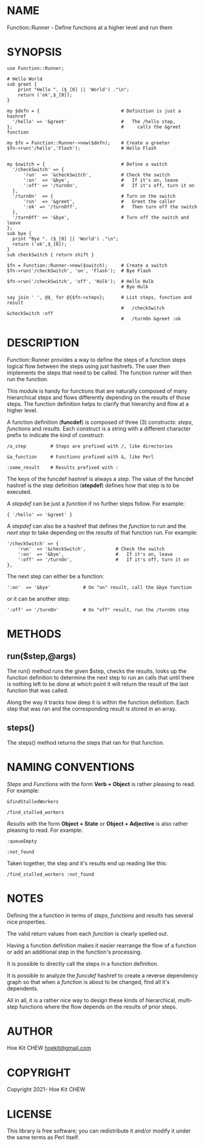 # NAME

Function::Runner - Define functions at a higher level and run them

# SYNOPSIS

    use Function::Runner;

    # Hello World
    sub greet {
        print "Hello ". ($_[0] || 'World') ."\n";
        return ('ok',$_[0]);
    }

    my $defn = {                              # Definition is just a hashref
      '/hello' => '&greet'                    #   The /hello step,
    };                                        #     calls the &greet function

    my $fn = Function::Runner->new($defn);    # Create a greeter
    $fn->run('/hello','Flash');               # Hello Flash


    my $switch = {                            # Define a switch
      '/checkSwitch' => {
          'run'  => '&checkSwitch',           # Check the switch
          ':on'  => '&bye',                   #   If it's on, leave
          ':off' => '/turnOn',                #   If it's off, turn it on
      },
      '/turnOn'  => {                         # Turn on the switch
          'run'  => '&greet',                 #   Greet the caller
          ':ok' => '/turnOff',                #   Then turn off the switch
      },
      '/turnOff' => '&bye',                   # Turn off the switch and leave
    };
    sub bye {
      print "Bye ". ($_[0] || 'World') ."\n";
      return ('ok',$_[0]);
    }
    sub checkSwitch { return shift }

    $fn = Function::Runner->new($switch);     # Create a switch
    $fn->run('/checkSwitch', 'on', 'Flash');  # Bye Flash

    $fn->run('/checkSwitch', 'off', 'Hulk');  # Hello Hulk
                                              # Bye Hulk

    say join ' ', @$_ for @{$fn->steps};      # List steps, function and result
                                              #   /checkSwitch &checkSwitch :off
                                              #   /turnOn &greet :ok

# DESCRIPTION

Function::Runner provides a way to define the steps of a function steps
logical flow between the steps using just hashrefs. The user then
implements the steps that need to be called. The function runner will
then run the function.

This module is handy for functions that are naturally composed of many
hierarchical steps and flows differently depending on the results of
those steps. The function definition helps to clarify that hierarchy and
flow at a higher level.

A function definition (**funcdef**) is composed of three (3) constructs:
_steps_, _functions_ and _results_. Each construct is a string with a
different character prefix to indicate the kind of construct:

    /a_step         # Steps are prefixed with /, like directories

    &a_function     # Functions prefixed with &, like Perl

    :some_result    # Results prefixed with :

The keys of the funcdef hashref is always a _step_. The value of the
funcdef hashref is the step definition (**stepdef**) defines how that step
is to be executed.

A _stepdef_ can be just a _function_ if no further steps follow. For
example:

    { '/hello' => '&greet' }

A _stepdef_ can also be a hashref that defines the _function_ to run
and the _next step_ to take depending on the _results_ of that
function run.  For example:

    '/checkSwitch' => {
        'run'  => '&checkSwitch',           # Check the switch
        ':on'  => '&bye',                   #   If it's on, leave
        ':off' => '/turnOn',                #   If it's off, turn it on
    },

The next step can either be a function:

    ':on'  => '&bye'            # On "on" result, call the &bye function

or it can be another step:

    ':off' => '/turnOn'         # On "off" result, run the /turnOn step

# METHODS

## run($step,@args)

The run() method runs the given $step, checks the results, looks up the
function definition to determine the next step to run an calls that
until there is nothing left to be done at which point it will return the
result of the last function that was called.

Along the way it tracks how deep it is within the function definition.
Each step that was ran and the corresponding result is stored in an
array.

## steps()

The steps() method returns the steps that ran for that function.

# NAMING CONVENTIONS

_Steps_ and _Functions_ with the form **Verb + Object** is rather
pleasing to read. For example:

    &findStalledWorkers

    /find_stalled_workers

_Results_ with the form **Object + State** or **Object + Adjective** is
also rather pleasing to read. For example:

    :queueEmpty

    :not_found

Taken together, the step and it's results end up reading like this:

    /find_stalled_workers :not_found

# NOTES

Defining the a function in terms of _steps_, _functions_ and
_results_ has several nice properties.

The valid return values from each _function_ is clearly spelled out.

Having a function definition makes it easier rearrange the flow of a
function or add an additional step in the function's processing.

It is possible to directly call the steps in a function definition.

It is possible to analyze the _funcdef_ hashref to create a reverse
dependency graph so that when a _function_ is about to be changed, find
all it's dependents.

All in all, it is a rather nice way to design these kinds of
hierarchical, multi-step functions where the flow depends on the results
of prior steps.

# AUTHOR

Hoe Kit CHEW <hoekit@gmail.com>

# COPYRIGHT

Copyright 2021- Hoe Kit CHEW

# LICENSE

This library is free software; you can redistribute it and/or modify
it under the same terms as Perl itself.
